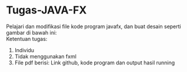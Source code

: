 # Tugas-JAVA-FX
Pelajari dan modifikasi file kode program javafx, dan buat desain seperti gambar di bawah ini:  
Ketentuan tugas:  
1. Individu 
2. Tidak menggunakan fxml 
3. File pdf berisi: Link github, kode program dan output hasil running
